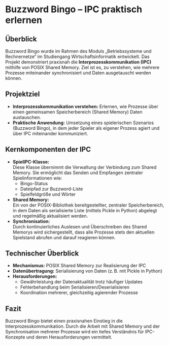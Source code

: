# Buzzword Bingo – IPC praktisch erlernen

## Überblick
Buzzword Bingo wurde im Rahmen des Moduls „Betriebssysteme und Rechnernetze“ im Studiengang Wirtschaftsinformatik entwickelt. Das Projekt demonstriert praxisnah die **Interprozesskommunikation (IPC)** mithilfe von POSIX Shared Memory. Ziel ist es, zu verstehen, wie mehrere Prozesse miteinander synchronisiert und Daten ausgetauscht werden können.

## Projektziel
- **Interprozesskommunikation verstehen:** Erlernen, wie Prozesse über einen gemeinsamen Speicherbereich (Shared Memory) Daten austauschen.
- **Praktische Anwendung:** Umsetzung eines spielerischen Szenarios (Buzzword Bingo), in dem jeder Spieler als eigener Prozess agiert und über IPC miteinander kommuniziert.

## Kernkomponenten der IPC
- **SpielIPC-Klasse:**  
  Diese Klasse übernimmt die Verwaltung der Verbindung zum Shared Memory. Sie ermöglicht das Senden und Empfangen zentraler Spielinformationen wie:
  - Bingo-Status
  - Dateipfad zur Buzzword-Liste
  - Spielfeldgröße und Wörter
- **Shared Memory:**  
  Ein von der POSIX-Bibliothek bereitgestellter, zentraler Speicherbereich, in dem Daten als serialisierte Liste (mittels Pickle in Python) abgelegt und regelmäßig aktualisiert werden.
- **Synchronisation:**  
  Durch kontinuierliches Auslesen und Überschreiben des Shared Memorys wird sichergestellt, dass alle Prozesse stets den aktuellen Spielstand abrufen und darauf reagieren können.

## Technischer Überblick
- **Mechanismus:** POSIX Shared Memory zur Realisierung der IPC
- **Datenübertragung:** Serialisierung von Daten (z. B. mit Pickle in Python)
- **Herausforderungen:**  
  - Gewährleistung der Datenaktualität trotz häufiger Updates  
  - Fehlerbehandlung beim Serialisieren/Deserialisieren  
  - Koordination mehrerer, gleichzeitig agierender Prozesse

## Fazit
Buzzword Bingo bietet einen praxisnahen Einstieg in die Interprozesskommunikation. Durch die Arbeit mit Shared Memory und der Synchronisation mehrerer Prozesse wird ein tiefes Verständnis für IPC-Konzepte und deren Herausforderungen vermittelt.

